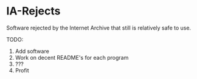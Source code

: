 # IA-Rejects
Software rejected by the Internet Archive that still is relatively safe to use.

TODO:

1. Add software
2. Work on decent README's for each program
3. ???
4. Profit
